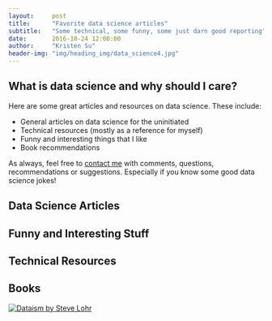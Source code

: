 ```yaml
---
layout:     post
title:      "Favorite data science articles"
subtitle:   "Some technical, some funny, some just darn good reporting"
date:       2016-10-24 12:00:00
author:     "Kristen Su"
header-img: "img/heading_img/data_science4.jpg"
---
```


<h2 class="pageTitle">What is data science and why should I care?</h2>

<p> Here are some great articles and resources on data science. These include:
  <ul>
    <li>General articles on data science for the uninitiated </li>
    <li>Technical resources (mostly as a reference for myself) </li>
    <li>Funny and interesting things that I like </li>
    <li>Book recommendations </li>
  </ul>
</p>

<p> As always, feel free to  <a href='/contact'>contact me</a> with comments, questions, recommendations or suggestions. Especially if you know some good data science jokes!
</p>

<h2 class="section-heading">Data Science Articles</h2>
<p>
</p>

<h2 class="section-heading">Funny and Interesting Stuff</h2>
<p>
</p>

<h2 class="section-heading">Technical Resources</h2>
<p>
</p>

<h2 class="section-heading">Books</h2>
<p><a href="https://www.amazon.com/Data-ism-Revolution-Transforming-Decision-Everything/dp/0062226819">
  <img src="{{ site.baseurl }}/img/heading_img/dataism.jpg" alt="Dataism by Steve Lohr">
</a>
</p>
